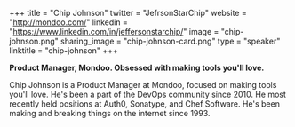 +++
title = "Chip Johnson"
twitter = "JefrsonStarChip"
website = "http://mondoo.com/"
linkedin = "https://www.linkedin.com/in/jeffersonstarchip/"
image = "chip-johnson.png"
sharing_image = "chip-johnson-card.png"
type = "speaker"
linktitle = "chip-johnson"
+++

**Product Manager, Mondoo. Obsessed with making tools you'll love.**

Chip Johnson is a Product Manager at Mondoo, focused on making tools you'll love. He's been a part of the DevOps community since 2010. He most recently held positions at Auth0, Sonatype, and Chef Software. He's been making and breaking things on the internet since 1993.
